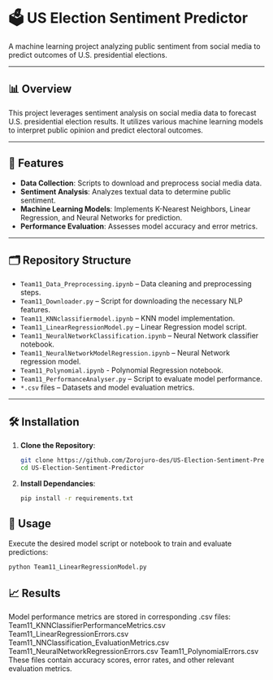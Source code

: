 # 🗳️ US Election Sentiment Predictor

A machine learning project analyzing public sentiment from social media to predict outcomes of U.S. presidential elections.

---

## 📊 Overview

This project leverages sentiment analysis on social media data to forecast U.S. presidential election results. It utilizes various machine learning models to interpret public opinion and predict electoral outcomes.

---

## 🧰 Features

- **Data Collection**: Scripts to download and preprocess social media data.
- **Sentiment Analysis**: Analyzes textual data to determine public sentiment.
- **Machine Learning Models**: Implements K-Nearest Neighbors, Linear Regression, and Neural Networks for prediction.
- **Performance Evaluation**: Assesses model accuracy and error metrics.

---

## 🗂️ Repository Structure

- `Team11_Data_Preprocessing.ipynb` – Data cleaning and preprocessing steps.
- `Team11_Downloader.py` – Script for downloading the necessary NLP features.
- `Team11_KNNclassifiermodel.ipynb` – KNN model implementation.
- `Team11_LinearRegressionModel.py` – Linear Regression model script.
- `Team11_NeuralNetworkClassification.ipynb` – Neural Network classifier notebook.
- `Team11_NeuralNetworkModelRegression.ipynb` – Neural Network regression model.
- `Team11_Polynomial.ipynb` - Polynomial Regression notebook.
- `Team11_PerformanceAnalyser.py` – Script to evaluate model performance.
- `*.csv` files – Datasets and model evaluation metrics.

---

## 🛠️ Installation

1. **Clone the Repository**:

   ```bash
   git clone https://github.com/Zorojuro-des/US-Election-Sentiment-Predictor.git
   cd US-Election-Sentiment-Predictor
   ```
2. **Install Dependancies**:
    ```bash
    pip install -r requirements.txt
    ```
## 🚀 Usage
Execute the desired model script or notebook to train and evaluate predictions:
  ```bash
  python Team11_LinearRegressionModel.py
  ```
## 📈 Results

Model performance metrics are stored in corresponding .csv files:
Team11_KNNClassifierPerformanceMetrics.csv
Team11_LinearRegressionErrors.csv
Team11_NNClassification_EvaluationMetrics.csv
Team11_NeuralNetworkRegressionErrors.csv
Team11_PolynomialErrors.csv
These files contain accuracy scores, error rates, and other relevant evaluation metrics.

